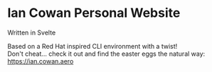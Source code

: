 # Ian Cowan Personal Website
Written in Svelte  

Based on a Red Hat inspired CLI environment with a twist!  
Don't cheat... check it out and find the easter eggs the natural way: https://ian.cowan.aero
